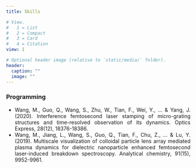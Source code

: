 ```yaml
---
title: Skills

# View.
#   1 = List
#   2 = Compact
#   3 = Card
#   4 = Citation
view: 1

# Optional header image (relative to `static/media/` folder).
header:
  caption: ""
  image: ""
---
```


<div style="text-align: justify">

 ### Programming


* Wang, M., Guo, Q., Wang, S., Zhu, W., Tian, F., Wei, Y., ... & Yang, J. (2020). Interference femtosecond laser stamping of micro-grating structures and time-resolved observation of its dynamics. Optics Express, 28(12), 18376-18386.
* Wang, M., Jiang, L., Wang, S., Guo, Q., Tian, F., Chu, Z., ... & Lu, Y. (2019). Multiscale visualization of colloidal particle lens array mediated plasma dynamics for dielectric nanoparticle enhanced femtosecond laser-induced breakdown spectroscopy. Analytical chemistry, 91(15), 9952-9961.
